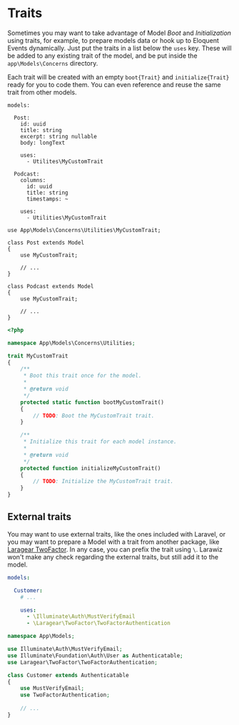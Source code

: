 # Traits

Sometimes you may want to take advantage of Model _Boot_ and _Initialization_ using traits, for example, to prepare models data or hook up to Eloquent Events dynamically. Just put the traits in a list below the `uses` key. These will be added to any existing trait of the model, and be put inside the `app\Models\Concerns` directory.

Each trait will be created with an empty `boot{Trait}` and `initialize{Trait}` ready for you to code them. You can even reference and reuse the same trait from other models.

```yaml{9-10,18-19}
models:

  Post:
    id: uuid
    title: string
    excerpt: string nullable
    body: longText

    uses:
      - Utilites\MyCustomTrait

  Podcast:
    columns:
      id: uuid
      title: string
      timestamps: ~
  
    uses:
      - Utilities\MyCustomTrait
```

```php{1,5,12}
use App\Models\Concerns\Utilities\MyCustomTrait;

class Post extends Model
{
    use MyCustomTrait;

    // ...
}

class Podcast extends Model
{
    use MyCustomTrait;
 
    // ...
}
```

```php
<?php

namespace App\Models\Concerns\Utilities;

trait MyCustomTrait
{
    /**
     * Boot this trait once for the model.
     *
     * @return void
     */
    protected static function bootMyCustomTrait()
    {
        // TODO: Boot the MyCustomTrait trait.
    }

    /**
     * Initialize this trait for each model instance.
     *
     * @return void
     */
    protected function initializeMyCustomTrait()
    {
        // TODO: Initialize the MyCustomTrait trait.
    }
}
```

## External traits

You may want to use external traits, like the ones included with Laravel, or you may want to prepare a Model with a trait from another package, like [Laragear TwoFactor](https://github.com/Laragear/TwoFactor). In any case, you can prefix the trait using `\`. Larawiz won't make any check regarding the external traits, but still add it to the model.

```yaml
models:

  Customer:
    # ...

    uses:
      - \Illuminate\Auth\MustVerifyEmail
      - \Laragear\TwoFactor\TwoFactorAuthentication
```

```php
namespace App\Models;

use Illuminate\Auth\MustVerifyEmail;
use Illuminate\Foundation\Auth\User as Authenticatable;
use Laragear\TwoFactor\TwoFactorAuthentication;

class Customer extends Authenticatable
{
    use MustVerifyEmail;
    use TwoFactorAuthentication;
    
    // ...
}
```